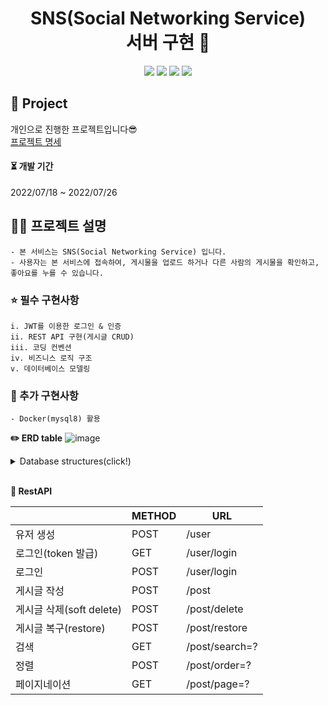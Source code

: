 <div align="center">

# SNS(Social Networking Service) <br/> 서버 구현 💌

<p>
  <img src="https://img.shields.io/badge/Node.js-339933?style=flat&logo=Node.js&logoColor=white"/>
  <img src="https://img.shields.io/badge/Express-000000?style=flat&logo=Express&logoColor=white"/>
  <img src="https://img.shields.io/badge/Docker-2496ED?style=flat&logo=Docker&logoColor=white"/>
  <img src="https://img.shields.io/badge/MySQL-4479A1?style=flat&logo=MySQL&logoColor=white"/>
</p>

</div>

## 📒 Project

개인으로 진행한 프로젝트입니다😎 </br>
[프로젝트 명세](https://misty-lungfish-f16.notion.site/SNS-server-9d3387a620b74aeabb8edeea0e6ef88f)

  <h4> ⏳  개발 기간  </h4> 
  2022/07/18  ~ 2022/07/26
<br/>

## ✍🏻 프로젝트 설명

```
- 본 서비스는 SNS(Social Networking Service) 입니다.
- 사용자는 본 서비스에 접속하여, 게시물을 업로드 하거나 다른 사람의 게시물을 확인하고, 좋아요를 누를 수 있습니다.
```

### ⭐ 필수 구현사항

```
i. JWT를 이용한 로그인 & 인증
ii. REST API 구현(게시글 CRUD)
iii. 코딩 컨벤션
iv. 비즈니스 로직 구조
v. 데이터베이스 모델링
```

### 🌙 추가 구현사항

```
- Docker(mysql8) 활용
```

<b>✏️ ERD table</b>
![image](https://user-images.githubusercontent.com/22606199/180918915-2d53a1db-6df2-43d0-9913-c45afebb8440.png)

<details>
<summary>Database structures(click!)</summary>

```sql
Table "user" {
  "user_id" integer [pk, increment]
  "email" varchar(45)
  "password" varchar(45) [not null]
  "user_name" varchar(10) [not null]

  Indexes {
    email [unique]
  }
}

Table "posting" {
  "post_id" integer [pk, increment]
  "user_id" integer [not null]
  "article" text [not null]
  "main_text" text [not null]
  "created_at" datetime [default: `now()`]
  "updated_at" datetime
  "likes" integer [default: 0]
  "watch" integer [default: 0]
  "deleted" boolean [default: false]
}

Table "likes" {
  "post_id" integer [not null]
  "user_id" integer [not null]
}

Table "hashtags" {
  "tag_id" integer [pk, increment]
  "post_id" integer [not null]
  "tag_name" varchar(10) [not null]
}

Ref "posting_fk":"user"."user_id" < "posting"."user_id" [update: cascade]
Ref "likes_fk1":"posting"."post_id" < "likes"."post_id" [update: cascade]
Ref "likes_fk2":"user"."user_id" < "likes"."user_id" [update: cascade]
Ref "hashtags_fk":"posting"."post_id" < "hashtags"."post_id" [update: cascade]
```

</details>
</br>

<b> 🍉 RestAPI</b>

|                          | METHOD | URL            |
| ------------------------ | ------ | -------------- |
| 유저 생성                | POST   | /user          |
| 로그인(token 발급)       | GET    | /user/login    |
| 로그인                   | POST   | /user/login    |
| 게시글 작성              | POST   | /post          |
| 게시글 삭제(soft delete) | POST   | /post/delete   |
| 게시글 복구(restore)     | POST   | /post/restore  |
| 검색                     | GET    | /post/search=? |
| 정렬                     | POST   | /post/order=?  |
| 페이지네이션             | GET    | /post/page=?   |

